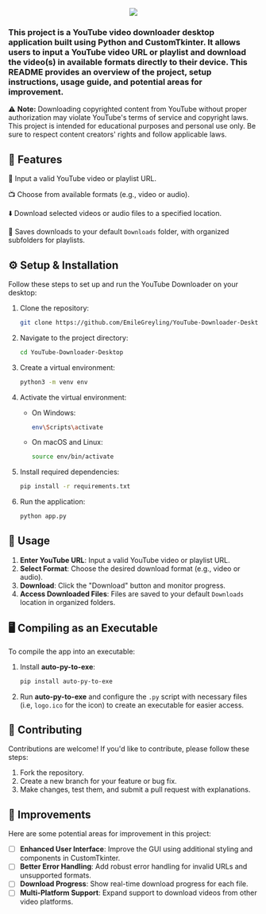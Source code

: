 <p align="center">
  <img src="https://capsule-render.vercel.app/api?text=YouTube%20Downloader%20Desktop&animation=fadeIn&type=soft&color=gradient&height=150"/>
</p>

### This project is a YouTube video downloader desktop application built using Python and CustomTkinter. It allows users to input a YouTube video URL or playlist and download the video(s) in available formats directly to their device. This README provides an overview of the project, setup instructions, usage guide, and potential areas for improvement.

⚠️ **Note:** Downloading copyrighted content from YouTube without proper authorization may violate YouTube's terms of service and copyright laws. This project is intended for educational purposes and personal use only. Be sure to respect content creators' rights and follow applicable laws.

## 🚀 Features 

🎉 Input a valid YouTube video or playlist URL.

📺 Choose from available formats (e.g., video or audio).

⬇️ Download selected videos or audio files to a specified location.

📂 Saves downloads to your default `Downloads` folder, with organized subfolders for playlists.

## ⚙️ Setup & Installation 

Follow these steps to set up and run the YouTube Downloader on your desktop:

1. Clone the repository:

    ```bash
    git clone https://github.com/EmileGreyling/YouTube-Downloader-Desktop.git
    ```
    
2. Navigate to the project directory:

    ```bash
    cd YouTube-Downloader-Desktop
    ```
    
3. Create a virtual environment:

    ```bash
    python3 -m venv env
    ```

4. Activate the virtual environment:
   - On Windows:
     ```bash
     env\Scripts\activate
     ```
   - On macOS and Linux:
     ```bash
     source env/bin/activate
     ```
     
5. Install required dependencies:

    ```bash
    pip install -r requirements.txt
    ```

6. Run the application:

    ```bash
    python app.py
    ```

## 📝 Usage 

1. **Enter YouTube URL**: Input a valid YouTube video or playlist URL.
2. **Select Format**: Choose the desired download format (e.g., video or audio).
3. **Download**: Click the "Download" button and monitor progress.
4. **Access Downloaded Files**: Files are saved to your default `Downloads` location in organized folders.

## 🖥️ Compiling as an Executable

To compile the app into an executable:
1. Install **auto-py-to-exe**:
    ```bash
    pip install auto-py-to-exe
    ```

2. Run **auto-py-to-exe** and configure the `.py` script with necessary files (i.e, `logo.ico` for the icon) to create an executable for easier access.

## 🤝 Contributing 

Contributions are welcome! If you'd like to contribute, please follow these steps:

1. Fork the repository.
2. Create a new branch for your feature or bug fix.
3. Make changes, test them, and submit a pull request with explanations.

## 🌟 Improvements 

Here are some potential areas for improvement in this project:

- [ ] **Enhanced User Interface**: Improve the GUI using additional styling and components in CustomTkinter.
- [ ] **Better Error Handling**: Add robust error handling for invalid URLs and unsupported formats.
- [ ] **Download Progress**: Show real-time download progress for each file.
- [ ] **Multi-Platform Support**: Expand support to download videos from other video platforms.
